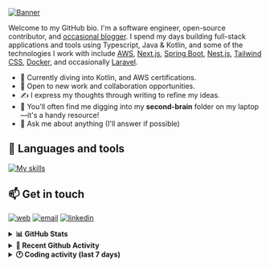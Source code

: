 [![Banner](https://raw.githubusercontent.com/wilfriedago/wilfriedago/main/assets/1.png)][website]

Welcome to my GitHub bio. I'm a software engineer, open-source contributor, and [occasional blogger][blog]. I spend my days building full-stack applications and tools using Typescript, Java & Kotlin, and some of the technologies I work with include [AWS](https://aws.amazon.com/fr/), [Next.js](https://nextjs.org/), [Spring Boot](https://spring.io/projects/spring-boot), [Nest.js](https://nestjs.com/), [Tailwind CSS](https://github.com/tailwindlabs/tailwindcss), [Docker](https://www.docker.com/), and occasionally [Laravel](https://laravel.com/).

- 🔭 Currently diving into Kotlin, and AWS certifications.
- 👯 Open to new work and collaboration opportunities.
- ✍️ I express my thoughts through writing to refine my ideas.
- 🧠 You'll often find me digging into my **second-brain** folder on my laptop—it's a handy resource!
- 💬 Ask me about anything (I'll answer if possible)

## 🎨 Languages and tools

[![My skills](https://skillicons.dev/icons?i=typescript,js,nodejs,nest,java,kotlin,spring,python,fastapi,django,aws,docker,vscode,idea,tailwind&perline=15)](https://wilfriedago.dev/about#skills)

## 📫 Get in touch
[![web](https://img.shields.io/badge/WEBSITE-12100E?logo=google-earth&color=282A36)][website]
[![email](https://img.shields.io/badge/MAIL-12100E?logo=mailgun&color=282A36)][mail]
[![linkedin](https://img.shields.io/badge/LINKEDIN-12100E?logo=linkedin&color=282A36)][linkedin]


<details>
  <summary><b>📊 GitHub Stats</b></summary>
	<br/>
	<p align="left">
		<img width="49.5%" src="https://github-readme-stats.vercel.app/api?username=wilfriedago&show_icons=true&count_private=true&title_color=10b981&icon_color=10b981&theme=react&hide_border=true&rank_icon=github" />
		<img width="49.5%" src="https://streak-stats.demolab.com/?user=wilfriedago&hide_border=true&theme=react&ring=10b981&fire=fff&currStreakNum=fff&sideLabels=10b981&currStreakLabel=10b981&sideNums=fff" />
	</p>
</details>

<details>
  <summary><b>📅 Recent Github Activity</b></summary>
	<br>

<!--RECENT_ACTIVITY:last_update-->
Last Updated: Sunday, December 15th, 2024, 4:17:45 AM
<!--RECENT_ACTIVITY:last_update_end-->

<!--RECENT_ACTIVITY:start-->
1. ⬆️ Pushed 12 commit(s) to [wilfriedago/shadcn-admin](https://github.com/wilfriedago/shadcn-admin)<br>
2. ⭐ Starred [tombonez/noTunes](https://github.com/tombonez/noTunes)<br>
3. 🔱 Forked [wilfriedago/haydenbleasel.com](https://github.com/wilfriedago/haydenbleasel.com) from [haydenbleasel/website](https://github.com/haydenbleasel/website)<br>
4. ⭐ Starred [haydenbleasel/website](https://github.com/haydenbleasel/website)<br>
5. 🔱 Forked [wilfriedago/next-forge](https://github.com/wilfriedago/next-forge) from [haydenbleasel/next-forge](https://github.com/haydenbleasel/next-forge)<br>
<!--RECENT_ACTIVITY:end-->
</details>

<details>
  <summary><b>🕐 Coding activity (last 7 days)</b></summary>
	<br>

<!--START_SECTION:waka-->

```python
Total Time: 36 hrs 44 mins

TypeScript            12 hrs 33 mins  ███████░░░░░░░░░░░░░░░░░░   27.46 %
Java                  11 hrs 15 mins  ██████░░░░░░░░░░░░░░░░░░░   24.61 %
Other                 9 hrs           █████░░░░░░░░░░░░░░░░░░░░   19.69 %
```

<!--END_SECTION:waka-->
</details>

[website]: https://wilfriedago.dev
[linkedin]: https://linkedin.com/in/wilfriedago
[blog]: https://wilfriedago.dev/blog
[mail]: mailto:me@wilfriedago.dev
